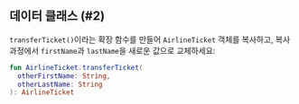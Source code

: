 ## 데이터 클래스 (#2)

`transferTicket()`이라는 확장 함수를 만들어 `AirlineTicket` 객체를 복사하고, 복사 과정에서 `firstName`과 `lastName`을 새로운 값으로 교체하세요:

```kotlin
fun AirlineTicket.transferTicket(
  otherFirstName: String,
  otherLastName: String
): AirlineTicket